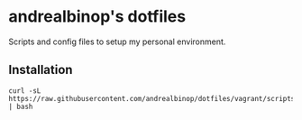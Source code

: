 # andrealbinop's dotfiles

Scripts and config files to setup my personal environment.

## Installation

```
curl -sL https://raw.githubusercontent.com/andrealbinop/dotfiles/vagrant/scripts/install.sh | bash
```
